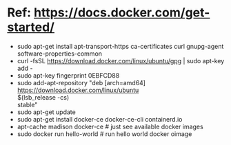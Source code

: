 # Ref: https://docs.docker.com/get-started/
- sudo apt-get install apt-transport-https ca-certificates curl gnupg-agent software-properties-common
 - curl -fsSL https://download.docker.com/linux/ubuntu/gpg | sudo apt-key add -
 - sudo apt-key fingerprint 0EBFCD88
 - sudo add-apt-repository    "deb [arch=amd64] https://download.docker.com/linux/ubuntu \
   $(lsb_release -cs) \
   stable"
 - sudo apt-get update
 - sudo apt-get install docker-ce docker-ce-cli containerd.io
 - apt-cache madison docker-ce # just see available docker images
 - sudo docker run hello-world # run hello world docker oimage
